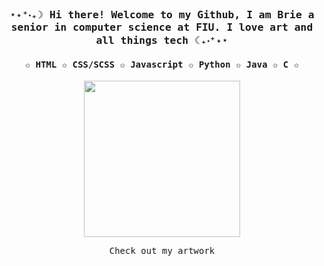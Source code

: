 <h3 align="center"><samp> ⋆˖⁺‧₊☽ Hi there!  Welcome to my Github, I am Brie a senior in computer science at FIU. I love art and all things tech ☾₊‧⁺˖⋆</samp></h3>

<h4 align="center"><samp>✩ HTML ✩ CSS/SCSS ✩ Javascript ✩ Python ✩ Java ✩ C ✩ </samp></h4>

<p align="center">
  <img width="250" src="https://i.gifer.com/Z5cP.gif">
</p>


<p align="center"><samp>
Check out my artwork
  </samp>
</p>

